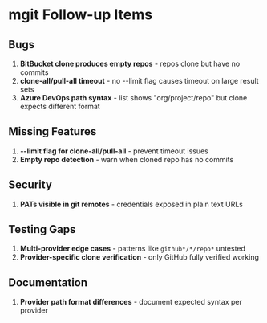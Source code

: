 # mgit Follow-up Items

## Bugs
1. **BitBucket clone produces empty repos** - repos clone but have no commits
2. **clone-all/pull-all timeout** - no --limit flag causes timeout on large result sets  
3. **Azure DevOps path syntax** - list shows "org/project/repo" but clone expects different format

## Missing Features
1. **--limit flag for clone-all/pull-all** - prevent timeout issues
2. **Empty repo detection** - warn when cloned repo has no commits

## Security
1. **PATs visible in git remotes** - credentials exposed in plain text URLs

## Testing Gaps
1. **Multi-provider edge cases** - patterns like `github*/*/repo*` untested
2. **Provider-specific clone verification** - only GitHub fully verified working

## Documentation
1. **Provider path format differences** - document expected syntax per provider